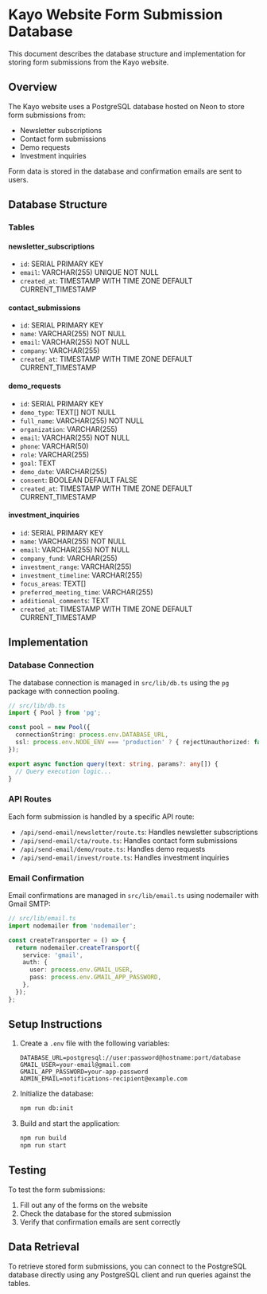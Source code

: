 # Kayo Website Form Submission Database

This document describes the database structure and implementation for storing form submissions from the Kayo website.

## Overview

The Kayo website uses a PostgreSQL database hosted on Neon to store form submissions from:

- Newsletter subscriptions
- Contact form submissions
- Demo requests
- Investment inquiries

Form data is stored in the database and confirmation emails are sent to users.

## Database Structure

### Tables

#### newsletter_subscriptions

- `id`: SERIAL PRIMARY KEY
- `email`: VARCHAR(255) UNIQUE NOT NULL
- `created_at`: TIMESTAMP WITH TIME ZONE DEFAULT CURRENT_TIMESTAMP

#### contact_submissions

- `id`: SERIAL PRIMARY KEY
- `name`: VARCHAR(255) NOT NULL
- `email`: VARCHAR(255) NOT NULL
- `company`: VARCHAR(255)
- `created_at`: TIMESTAMP WITH TIME ZONE DEFAULT CURRENT_TIMESTAMP

#### demo_requests

- `id`: SERIAL PRIMARY KEY
- `demo_type`: TEXT[] NOT NULL
- `full_name`: VARCHAR(255) NOT NULL
- `organization`: VARCHAR(255)
- `email`: VARCHAR(255) NOT NULL
- `phone`: VARCHAR(50)
- `role`: VARCHAR(255)
- `goal`: TEXT
- `demo_date`: VARCHAR(255)
- `consent`: BOOLEAN DEFAULT FALSE
- `created_at`: TIMESTAMP WITH TIME ZONE DEFAULT CURRENT_TIMESTAMP

#### investment_inquiries

- `id`: SERIAL PRIMARY KEY
- `name`: VARCHAR(255) NOT NULL
- `email`: VARCHAR(255) NOT NULL
- `company_fund`: VARCHAR(255)
- `investment_range`: VARCHAR(255)
- `investment_timeline`: VARCHAR(255)
- `focus_areas`: TEXT[]
- `preferred_meeting_time`: VARCHAR(255)
- `additional_comments`: TEXT
- `created_at`: TIMESTAMP WITH TIME ZONE DEFAULT CURRENT_TIMESTAMP

## Implementation

### Database Connection

The database connection is managed in `src/lib/db.ts` using the `pg` package with connection pooling.

```typescript
// src/lib/db.ts
import { Pool } from 'pg';

const pool = new Pool({
  connectionString: process.env.DATABASE_URL,
  ssl: process.env.NODE_ENV === 'production' ? { rejectUnauthorized: false } : false,
});

export async function query(text: string, params?: any[]) {
  // Query execution logic...
}
```

### API Routes

Each form submission is handled by a specific API route:

- `/api/send-email/newsletter/route.ts`: Handles newsletter subscriptions
- `/api/send-email/cta/route.ts`: Handles contact form submissions
- `/api/send-email/demo/route.ts`: Handles demo requests
- `/api/send-email/invest/route.ts`: Handles investment inquiries

### Email Confirmation

Email confirmations are managed in `src/lib/email.ts` using nodemailer with Gmail SMTP:

```typescript
// src/lib/email.ts
import nodemailer from 'nodemailer';

const createTransporter = () => {
  return nodemailer.createTransport({
    service: 'gmail',
    auth: {
      user: process.env.GMAIL_USER,
      pass: process.env.GMAIL_APP_PASSWORD,
    },
  });
};
```

## Setup Instructions

1. Create a `.env` file with the following variables:

   ```env
   DATABASE_URL=postgresql://user:password@hostname:port/database
   GMAIL_USER=your-email@gmail.com
   GMAIL_APP_PASSWORD=your-app-password
   ADMIN_EMAIL=notifications-recipient@example.com
   ```

2. Initialize the database:

   ```bash
   npm run db:init
   ```

3. Build and start the application:

   ```bash
   npm run build
   npm run start
   ```

## Testing

To test the form submissions:

1. Fill out any of the forms on the website
2. Check the database for the stored submission
3. Verify that confirmation emails are sent correctly

## Data Retrieval

To retrieve stored form submissions, you can connect to the PostgreSQL database directly using any PostgreSQL client and run queries against the tables.